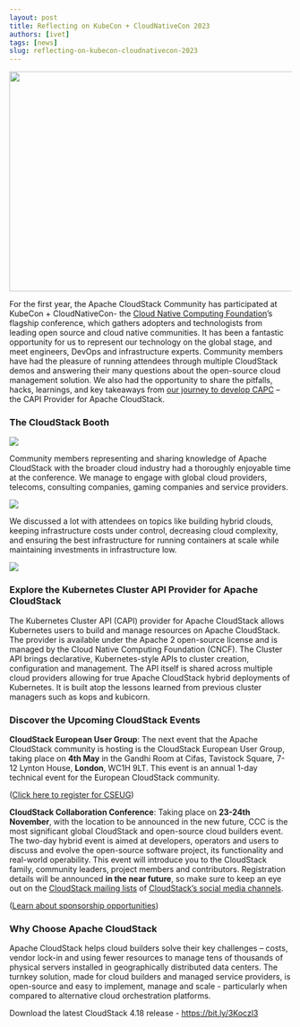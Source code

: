 ```yaml
---
layout: post
title: Reflecting on KubeCon + CloudNativeCon 2023
authors: [ivet]
tags: [news]
slug: reflecting-on-kubecon-cloudnativecon-2023
---
```

<img src="/img/imported/e729f7ae-ebe1-474a-91f6-27c6a581b995" width= "750" height = "393" />

For the first year, the Apache CloudStack Community has participated at KubeCon + CloudNativeCon- the [Cloud Native Computing Foundation](https://www.cncf.io/?_gl=1*x7ihno*_ga*MjA1MDg5MzgzMS4xNjc5OTAwNzUy*_ga_VWZ4V8CGRF*MTY4MjQwNDA5NC4xMS4wLjE2ODI0MDQwOTQuMC4wLjA.)’s flagship conference,
which gathers adopters and technologists from leading open source and cloud
native communities. It has been a fantastic opportunity for us to represent our
technology on the global stage, and meet engineers, DevOps and infrastructure
experts. Community members have had the pleasure of running attendees through
multiple CloudStack demos and answering their many questions about the
open-source cloud management solution. We also had the opportunity to share the
pitfalls, hacks, learnings, and key takeaways from
[our journey to develop CAPC](https://www.youtube.com/watch?v=AR8JXotMir8&t=44s) –
the CAPI Provider for Apache CloudStack.

<!-- truncate -->

<h3>The CloudStack Booth</h3>

<img src="/img/imported/7346597f-2b13-44c7-aa67-95eb337145c9" />

Community members representing and sharing knowledge of Apache CloudStack with
the broader cloud industry had a thoroughly enjoyable time at the conference. We
manage to engage with global cloud providers, telecoms, consulting companies,
gaming companies and service providers.

<img src="/img/imported/40babcd3-3ee6-4b8f-8b05-a1ac8507c6ff" />

We discussed a lot with attendees on topics like building hybrid clouds, keeping
infrastructure costs under control, decreasing cloud complexity, and ensuring
the best infrastructure for running containers at scale while maintaining
investments in infrastructure low.

<img src="/img/imported/bf09db74-8261-4f1d-9001-d1d7b4f1cf23" />

<h3>Explore the Kubernetes Cluster API Provider for Apache CloudStack</h3>

The Kubernetes Cluster API (CAPI) provider for Apache CloudStack allows
Kubernetes users to build and manage resources on Apache CloudStack. The
provider is available under the Apache 2 open-source license and is managed by
the Cloud Native Computing Foundation (CNCF). The Cluster API brings
declarative, Kubernetes-style APIs to cluster creation, configuration and
management. The API itself is shared across multiple cloud providers allowing
for true Apache CloudStack hybrid deployments of Kubernetes. It is built atop
the lessons learned from previous cluster managers such as kops and kubicorn.

<h3>Discover the Upcoming CloudStack Events</h3>

**CloudStack European User Group**: The next event that the Apache CloudStack
community is hosting is the CloudStack European User Group, taking place on **4th
May** in the Gandhi Room at Cifas, Tavistock Square, 7-12 Lynton House, **London**,
WC1H 9LT. This event is an annual 1-day technical event for the European
CloudStack community.

([Click here to register for CSEUG](https://www.eventbrite.co.uk/e/cloudstack-european-user-group-2023-tickets-513821653397))

**CloudStack Collaboration Conference**: Taking place on **23-24th November**,
with the location to be announced in the new future, CCC is the most significant global
CloudStack and open-source cloud builders event. The two-day hybrid event is
aimed at developers, operators and users to discuss and evolve the open-source
software project, its functionality and real-world operability. This event will
introduce you to the CloudStack family, community leaders, project members and
contributors. Registration details will be announced **in the near future**, so make
sure to keep an eye out on the [CloudStack mailing lists](/mailing-lists) of
[CloudStack’s social media channels](https://twitter.com/CloudStack).

([Learn about sponsorship
opportunities](https://www.cloudstackcollab.org/wp-content/uploads/2023/02/Sponsorship-Prospectus-CCC-2023.pdf))

<h3>Why Choose Apache CloudStack</h3>

Apache CloudStack helps cloud builders solve their key challenges – costs,
vendor lock-in and using fewer resources to manage tens of thousands of physical
servers installed in geographically distributed data centers. The turnkey
solution, made for cloud builders and managed service providers, is open-source
and easy to implement, manage and scale - particularly when compared to
alternative cloud orchestration platforms.

Download the latest CloudStack 4.18 release - https://bit.ly/3Koczl3
